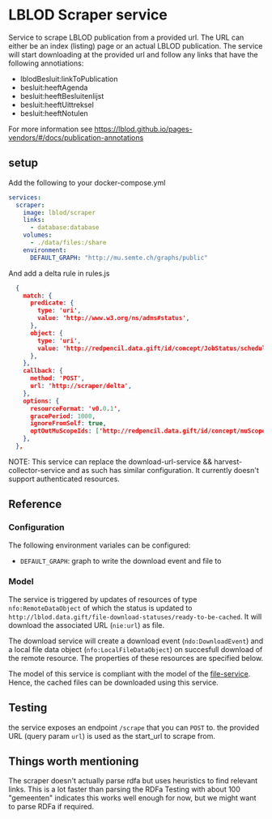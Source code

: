 # LBLOD Scraper service

Service to scrape LBLOD publication from a provided url. The URL can either be an index (listing) page or an actual LBLOD publication.
The service will start downloading at the provided url and follow any links that have the following annotiations:
 - lblodBesluit:linkToPublication
 - besluit:heeftAgenda
 - besluit:heeftBesluitenlijst
 - besluit:heeftUittreksel
 - besluit:heeftNotulen

 For more information see https://lblod.github.io/pages-vendors/#/docs/publication-annotations


## setup

Add the following to your docker-compose.yml
```yaml
services:
  scraper:
    image: lblod/scraper
    links:
      - database:database
    volumes:
      - ./data/files:/share
    environment:
      DEFAULT_GRAPH: "http://mu.semte.ch/graphs/public"
```

And add a delta rule in rules.js
```json
  {
    match: {
      predicate: {
        type: 'uri',
        value: 'http://www.w3.org/ns/adms#status',
      },
      object: {
        type: 'uri',
        value: 'http://redpencil.data.gift/id/concept/JobStatus/scheduled',
      },
    },
    callback: {
      method: 'POST',
      url: 'http://scraper/delta',
    },
    options: {
      resourceFormat: 'v0.0.1',
      gracePeriod: 1000,
      ignoreFromSelf: true,
      optOutMuScopeIds: ['http://redpencil.data.gift/id/concept/muScope/deltas/initialSync'],
    },
  },


```
NOTE: This service can replace the download-url-service && harvest-collector-service and as such has similar configuration. It currently doesn't support authenticated resources.


## Reference
### Configuration
The following environment variales can be configured:
* `DEFAULT_GRAPH`: graph to write the download event and file to

### Model
The service is triggered by updates of resources of type `nfo:RemoteDataObject` of which the status is updated to `http://lblod.data.gift/file-download-statuses/ready-to-be-cached`. It will download the associated URL (`nie:url`) as file.

The download service will create a download event (`ndo:DownloadEvent`) and a local file data object (`nfo:LocalFileDataObject`) on succesfull download of the remote resource. The properties of these resources are specified below.

The model of this service is compliant with the model of the [file-service](http://github.com/mu-semtech/file-service). Hence, the cached files can be downloaded using this service.

## Testing
the service exposes an endpoint `/scrape` that you can `POST` to. the provided URL (query param `url`) is used as the start_url to scrape from.

## Things worth mentioning
The scraper doesn't actually parse rdfa but uses heuristics to find relevant links. This is a lot faster than parsing the RDFa
Testing with about 100 "gemeenten" indicates this works well enough for now, but we might want to parse RDFa if required.

